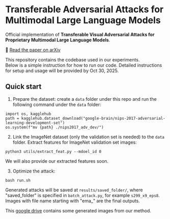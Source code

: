 # Transferable Adversarial Attacks for Multimodal Large Language Models

Official implementation of **Transferable Visual Adversarial Attacks for Proprietary Multimodal Large Language Models**.

📄 [Read the paper on arXiv](https://arxiv.org/abs/2505.01050)

This repository contains the codebase used in our experiments.  
Below is a simple instruction for how to run our code. Detailed instructions for setup and usage will be provided by Oct 30, 2025.

## Quick start

1. Prepare the dataset: create a `data` folder under this repo and run the following command under the `data` folder:
```
import os, kagglehub
path = kagglehub.dataset_download("google-brain/nips-2017-adversarial-learning-development-set")
os.system(f"mv {path} ./nips2017_adv_dev/")
```

2. Link the ImageNet dataset (only the validation set is needed) to the `data` folder. Extract features for ImageNet validation set images:
```
python3 utils/extract_feat.py --mdoel_id 0
```
We will also provide our extracted features soon.

3. Optimize the attack:
```
bash run.sh
```
Generated attacks will be saved at `results/saved_folder/`, where "saved_folder" is specified in `batch_attack.py`, for example `s299_x9_eps8`. Images with file name starting with "ema_" are the final outputs. 

This [google drive](https://drive.google.com/drive/folders/1jCC2Nu8_miZQEf_LbKHUejRYzhhOgVQ6?usp=sharing) contains some generated images from our method.


